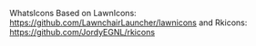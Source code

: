 WhatsIcons
Based on LawnIcons: https://github.com/LawnchairLauncher/lawnicons and Rkicons: https://github.com/JordyEGNL/rkicons

